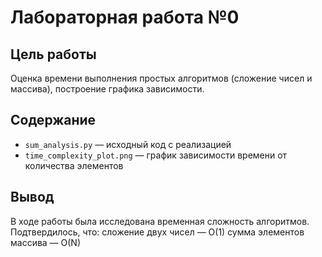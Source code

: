 # Лабораторная работа №0

## Цель работы
Оценка времени выполнения простых алгоритмов (сложение чисел и массива), построение графика зависимости.

## Содержание
- `sum_analysis.py` — исходный код с реализацией
- `time_complexity_plot.png` — график зависимости времени от количества элементов

## Вывод
В ходе работы была исследована временная сложность алгоритмов. Подтвердилось, что:
сложение двух чисел — O(1)
сумма элементов массива — O(N)
